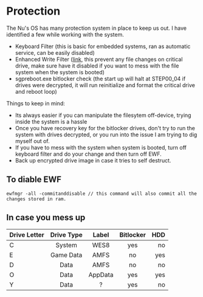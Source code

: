 # Protection
The Nu's OS has many protection system in place to keep us out. I have identified a few while working with the system.

* Keyboard Filter (this is basic for embedded systems, ran as automatic service, can be easily disabled)
* Enhanced Write Filter ([link](https://www.exorint.com/faq/2017/06/20/how-to-configure-enhanced-write-filter-ewf-under-windows-os), this prevent any file changes on critical drive, make sure have it disabled if you want to mess with the file system when the system is booted) 
* sgpreboot.exe bitlocker check (the start up will halt at STEP00_04 if drives were decrypted, it will run reinitialize and format the critical drive and reboot loop)

Things to keep in mind:

* Its always easier if you can manipulate the filesytem off-device, trying inside the system is a hassle
* Once you have recovery key for the bitlocker drives, don't try to run the system with drives decrypted, or you run into the issue I am trying to dig myself out of.
* If you have to mess with the system when system is booted, turn off keyboard filter and do your change and then turn off EWF.
* Back up encrypted drive image in case it tries to self destruct.


## To diable EWF

```
ewfmgr -all -commitanddisable // this command will also commit all the changes stored in ram.
```

## In case you mess up

| Drive Letter | Drive Type |  Label  | Bitlocker |  HDD |
| :----------- | :--------: | :-----: | :-------: | ---: |
| C            |   System   |  WES8   |    yes    |   no |
| E            | Game Data  |  AMFS   |    no     |  yes |
| D            |    Data    |  AMFS   |    no     |   no |
| O            |    Data    | AppData |    yes    |  yes |
| Y            |    Data    |    ?    |    yes    |   no |